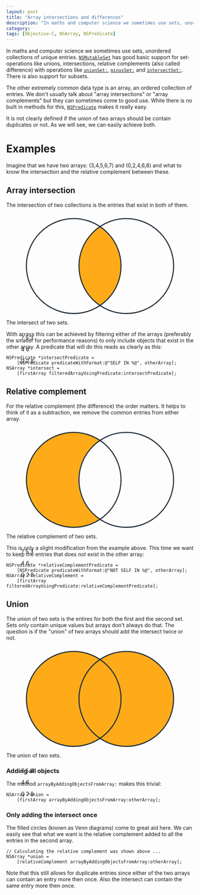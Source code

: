 ```yaml
---
layout: post
title: "Array intersections and differences"
description: "In maths and computer science we sometimes use sets, unordered collections of unique entries. NSMutableSet has good basic support for set-operations like unions, intersections, relative complements (also called difference) with operations like unionSet:, minusSet: and intersectSet:. There is also support for subsets. The other extremely common data type is an array, an ordered collection of entries. We don't usually talk about array intersections or array complements but they can sometimes come to good use. While there is no built in methods for this, NSPredicate makes it really easy."
category: 
tags: [Objective-C, NSArray, NSPredicate]
---
```


In maths and computer science we sometimes use sets, unordered collections of unique entries. [`NSMutableSet`][mutableSet] has good basic support for set-operations like unions, intersections, relative complements (also called difference) with operations like [`unionSet:`][union], [`minusSet:`][minus] and [`intersectSet:`][intersect]. There is also support for subsets.

The other extremely common data type is an array, an ordered collection of entries. We don't usually talk about "array intersections" or "array complements" but they can sometimes come to good use. While there is no built in methods for this, [`NSPredicate`][predicate] makes it really easy.

It is not clearly defined if the union of two arrays should be contain duplicates or not. As we will see, we can easily achieve both. 

# Examples
Imagine that we have two arrays: <span class="math">(3,4,5,6,7)</span> and  <span class="math">(0,2,4,6,8)</span> and what to know the intersection and the relative complement between these.
## Array intersection
The intersection of two collections is the entries that exist in both of them.

<figure>
<div role="img" aria-label="The intersection of (3,4,5,6,7) and (0,2,4,6,8) is (4,6) because both collections contain 4 and 6" style="margin-bottom: 67%;">
<div style="margin: auto; width: 100%; height: 0px;">
<svg class="autoscaled-svg" xmlns="http://www.w3.org/2000/svg" version="1.1" viewBox="0 0 300 220" width="100%">
<defs>
  <mask id="intersect">
    <circle cx="100" cy="100" r="90" fill="black" />
    <circle cx="200" cy="100" r="90" fill="white" />
  </mask>
</defs>

<circle cx="100" cy="100" r="90" fill="rgb(255,171,25)" mask="url(#intersect)" />

<circle cx="100" cy="100" r="90" stroke="#222E39" stroke-width="2" fill="none" />
<circle cx="200" cy="100" r="90" stroke="#222E39" stroke-width="2" fill="none" />

<text x="70" y="72" fill="#222E39" font-family="Avenir Next" font-size="42" font-weight="400" >7</text>
<text x="33" y="120" fill="#222E39" font-family="Avenir Next" font-size="42" font-weight="400" >5</text>
<text x="78" y="167" fill="#222E39" font-family="Avenir Next" font-size="42" font-weight="400" >3</text>

<text x="143" y="89" fill="#222E39" font-family="Avenir Next" font-size="42" font-weight="400" >4</text>
<text x="131" y="135" fill="#222E39" font-family="Avenir Next" font-size="42" font-weight="400" >6</text>

<text x="210" y="73" fill="#222E39" font-family="Avenir Next" font-size="42" font-weight="400" >0</text>
<text x="240" y="120" fill="#222E39" font-family="Avenir Next" font-size="42" font-weight="400" >2</text>
<text x="195" y="165" fill="#222E39" font-family="Avenir Next" font-size="42" font-weight="400" >8</text>
	 
</svg>

</div>
</div>
</figure>
<figcaption>The intersect of two sets.</figcaption>

With arrays this can be achieved by filtering either of the arrays (preferably the smaller for performance reasons) to only include objects that exist in the other array. A predicate that will do this reads as clearly as this:

    NSPredicate *intersectPredicate = 
        [NSPredicate predicateWithFormat:@"SELF IN %@", otherArray];
    NSArray *intersect = 
        [firstArray filteredArrayUsingPredicate:intersectPredicate];

## Relative complement
For the relative complement (the difference) the order matters. It helps to think of it as a subtraction, we remove the common entries from either array.


<figure>
<div role="img" aria-label="The difference of (3,4,5,6,7) and (0,2,4,6,8) is (3,5,7) because those are the the elements in the first collection that don't exist in the second collection" style="margin-bottom: 67%;">
<div style="margin: auto; width: 100%; height: 0px;">
<svg class="autoscaled-svg" xmlns="http://www.w3.org/2000/svg" version="1.1" viewBox="0 0 300 220" width="100%">
<defs>
  <mask id="complement">
    <circle cx="100" cy="100" r="90" fill="white" />
    <circle cx="200" cy="100" r="90" fill="black" />
  </mask>
</defs>

<circle cx="100" cy="100" r="90" fill="rgb(255,171,25)" mask="url(#complement)" />

<circle cx="100" cy="100" r="90" stroke="#222E39" stroke-width="2" fill="none" />
<circle cx="200" cy="100" r="90" stroke="#222E39" stroke-width="2" fill="none" />

<text x="70" y="72" fill="#222E39" font-family="Avenir Next" font-size="42" font-weight="400" >7</text>
<text x="33" y="120" fill="#222E39" font-family="Avenir Next" font-size="42" font-weight="400" >5</text>
<text x="78" y="167" fill="#222E39" font-family="Avenir Next" font-size="42" font-weight="400" >3</text>

<text x="143" y="89" fill="#222E39" font-family="Avenir Next" font-size="42" font-weight="400" >4</text>
<text x="131" y="135" fill="#222E39" font-family="Avenir Next" font-size="42" font-weight="400" >6</text>

<text x="210" y="73" fill="#222E39" font-family="Avenir Next" font-size="42" font-weight="400" >0</text>
<text x="240" y="120" fill="#222E39" font-family="Avenir Next" font-size="42" font-weight="400" >2</text>
<text x="195" y="165" fill="#222E39" font-family="Avenir Next" font-size="42" font-weight="400" >8</text>
	 
</svg>

</div>
</div>
</figure>
<figcaption>The relative complement of two sets.</figcaption>

This is only a slight modification from the example above. This time we want to keep the entries that does *not* exist in the other array:

    NSPredicate *relativeComplementPredicate = 
        [NSPredicate predicateWithFormat:@"NOT SELF IN %@", otherArray];
    NSArray *relativeComplement = 
        [firstArray filteredArrayUsingPredicate:relativeComplementPredicate];

## Union
The union of two sets is the entires for both the first and the second set. Sets only contain unique values but arrays don't always do that. The question is if the "union" of two arrays should add the intersect twice or not.


<figure>
<div role="img" aria-label="The union of (3,4,5,6,7) and (0,2,4,6,8) is (0,2,3,4,5,6,7,8) because that is all the elements from the first and second collection." style="margin-bottom: 67%;">
<div style="margin: auto; width: 100%; height: 0px;">
<svg class="autoscaled-svg" xmlns="http://www.w3.org/2000/svg" version="1.1" viewBox="0 0 300 220" width="100%">

<circle cx="100" cy="100" r="90" fill="rgb(255,171,25)" />
<circle cx="200" cy="100" r="90" fill="rgb(255,171,25)" />

<circle cx="100" cy="100" r="90" stroke="#222E39" stroke-width="2" fill="none" />
<circle cx="200" cy="100" r="90" stroke="#222E39" stroke-width="2" fill="none" />

<text x="70" y="72" fill="#222E39" font-family="Avenir Next" font-size="42" font-weight="400" >7</text>
<text x="33" y="120" fill="#222E39" font-family="Avenir Next" font-size="42" font-weight="400" >5</text>
<text x="78" y="167" fill="#222E39" font-family="Avenir Next" font-size="42" font-weight="400" >3</text>

<text x="143" y="89" fill="#222E39" font-family="Avenir Next" font-size="42" font-weight="400" >4</text>
<text x="131" y="135" fill="#222E39" font-family="Avenir Next" font-size="42" font-weight="400" >6</text>

<text x="210" y="73" fill="#222E39" font-family="Avenir Next" font-size="42" font-weight="400" >0</text>
<text x="240" y="120" fill="#222E39" font-family="Avenir Next" font-size="42" font-weight="400" >2</text>
<text x="195" y="165" fill="#222E39" font-family="Avenir Next" font-size="42" font-weight="400" >8</text>
	 
</svg>

</div>
</div>
</figure>
<figcaption>The union of two sets.</figcaption>

### Adding all objects
The method `arrayByAddingObjectsFromArray:` makes this trivial:

    NSArray *union = 
        [firstArray arrayByAddingObjectsFromArray:otherArray];

### Only adding the intersect once
The filled circles (known as Venn diagrams) come to great aid here. We can easily see that what we want is the relative complement added to all the entries in the second array. 

    // Calculating the relative complement was shown above ...
    NSArray *union = 
        [relativeComplement arrayByAddingObjectsFromArray:otherArray]; 

Note that this still allows for duplicate entries since either of the two arrays can contain an entry more then once. Also the intersect can contain the same entry more then once.


[mutableSet]: https://developer.apple.com/library/mac/#documentation/Cocoa/Reference/Foundation/Classes/nsmutableset_Class/Reference/NSMutableSet.html "NSMutableSet documentation"

[union]: https://developer.apple.com/library/mac/#documentation/Cocoa/Reference/Foundation/Classes/nsmutableset_Class/Reference/NSMutableSet.html#//apple_ref/occ/instm/NSMutableSet/unionSet: "unionSet: documentation"

[minus]: https://developer.apple.com/library/mac/#documentation/Cocoa/Reference/Foundation/Classes/nsmutableset_Class/Reference/NSMutableSet.html#//apple_ref/occ/instm/NSMutableSet/minusSet: "minusSet: documentation"

[intersect]: https://developer.apple.com/library/mac/#documentation/Cocoa/Reference/Foundation/Classes/nsmutableset_Class/Reference/NSMutableSet.html#//apple_ref/occ/instm/NSMutableSet/intersectSet: "intersectSet: documentation"

[predicate]: https://developer.apple.com/library/mac/#documentation/Cocoa/Reference/Foundation/Classes/NSPredicate_Class/Reference/NSPredicate.html "NSPredicate documentation"

